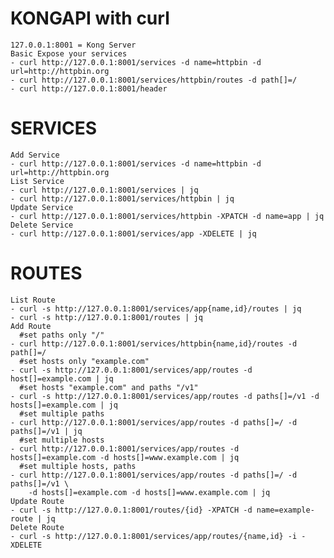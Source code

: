 # KONGAPI with curl

	127.0.0.1:8001 = Kong Server
	Basic Expose your services
	- curl http://127.0.0.1:8001/services -d name=httpbin -d url=http://httpbin.org
	- curl http://127.0.0.1:8001/services/httpbin/routes -d path[]=/
	- curl http://127.0.0.1:8001/header
	
# SERVICES	
	Add Service
	- curl http://127.0.0.1:8001/services -d name=httpbin -d url=http://httpbin.org
	List Service
	- curl http://127.0.0.1:8001/services | jq
	- curl http://127.0.0.1:8001/services/httpbin | jq
	Update Service
	- curl http://127.0.0.1:8001/services/httpbin -XPATCH -d name=app | jq
	Delete Service
	- curl http://127.0.0.1:8001/services/app -XDELETE | jq
	
	
# ROUTES
	List Route
	- curl -s http://127.0.0.1:8001/services/app{name,id}/routes | jq 
	- curl -s http://127.0.0.1:8001/routes | jq
	Add Route
	  #set paths only "/"
	- curl http://127.0.0.1:8001/services/httpbin{name,id}/routes -d path[]=/
	  #set hosts only "example.com"
	- curl -s http://127.0.0.1:8001/services/app/routes -d host[]=example.com | jq
	  #set hosts "example.com" and paths "/v1"
	- curl -s http://127.0.0.1:8001/services/app/routes -d paths[]=/v1 -d hosts[]=example.com | jq
	  #set multiple paths
	- curl http://127.0.0.1:8001/services/app/routes -d paths[]=/ -d paths[]=/v1 | jq
	  #set multiple hosts
	- curl http://127.0.0.1:8001/services/app/routes -d hosts[]=example.com -d hosts[]=www.example.com | jq
	  #set multiple hosts, paths
	- curl http://127.0.0.1:8001/services/app/routes -d paths[]=/ -d paths[]=/v1 \
	  	-d hosts[]=example.com -d hosts[]=www.example.com | jq
	Update Route
	- curl -s http://127.0.0.1:8001/routes/{id} -XPATCH -d name=example-route | jq
	Delete Route
	- curl -s http://127.0.0.1:8001/services/app/routes/{name,id} -i -XDELETE
